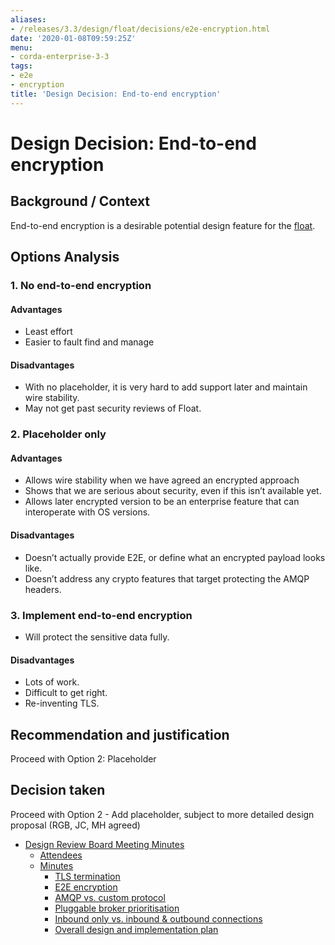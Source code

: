 ```yaml
---
aliases:
- /releases/3.3/design/float/decisions/e2e-encryption.html
date: '2020-01-08T09:59:25Z'
menu:
- corda-enterprise-3-3
tags:
- e2e
- encryption
title: 'Design Decision: End-to-end encryption'
---
```



# Design Decision: End-to-end encryption


## Background / Context

End-to-end encryption is a desirable potential design feature for the [float](../design.md).


## Options Analysis


### 1. No end-to-end encryption


#### Advantages


* Least effort
* Easier to fault find and manage


#### Disadvantages


* With no placeholder, it is very hard to add support later and maintain wire stability.
* May not get past security reviews of Float.


### 2. Placeholder only


#### Advantages


* Allows wire stability when we have agreed an encrypted approach
* Shows that we are serious about security, even if this isn’t available yet.
* Allows later encrypted version to be an enterprise feature that can interoperate with OS versions.


#### Disadvantages


* Doesn’t actually provide E2E, or define what an encrypted payload looks like.
* Doesn’t address any crypto features that target protecting the AMQP headers.


### 3. Implement end-to-end encryption


* Will protect the sensitive data fully.


#### Disadvantages


* Lots of work.
* Difficult to get right.
* Re-inventing TLS.


## Recommendation and justification

Proceed with Option 2: Placeholder


## Decision taken

Proceed with Option 2 - Add placeholder, subject to more detailed design proposal (RGB, JC, MH agreed)



* [Design Review Board Meeting Minutes](drb-meeting-20171116.md)
    * [Attendees](drb-meeting-20171116.md#attendees)
    * [Minutes](drb-meeting-20171116.md#minutes)
        * [TLS termination](drb-meeting-20171116.md#id1)
        * [E2E encryption](drb-meeting-20171116.md#id2)
        * [AMQP vs. custom protocol](drb-meeting-20171116.md#id3)
        * [Pluggable broker prioritisation](drb-meeting-20171116.md#id4)
        * [Inbound only vs. inbound & outbound connections](drb-meeting-20171116.md#inbound-only-vs-inbound-outbound-connections)
        * [Overall design and implementation plan](drb-meeting-20171116.md#overall-design-and-implementation-plan)







